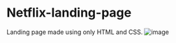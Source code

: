# Netflix-landing-page
Landing page made using only HTML and CSS.
![image](https://user-images.githubusercontent.com/56268987/121399878-846c2000-c974-11eb-847f-95c92508e572.png)
